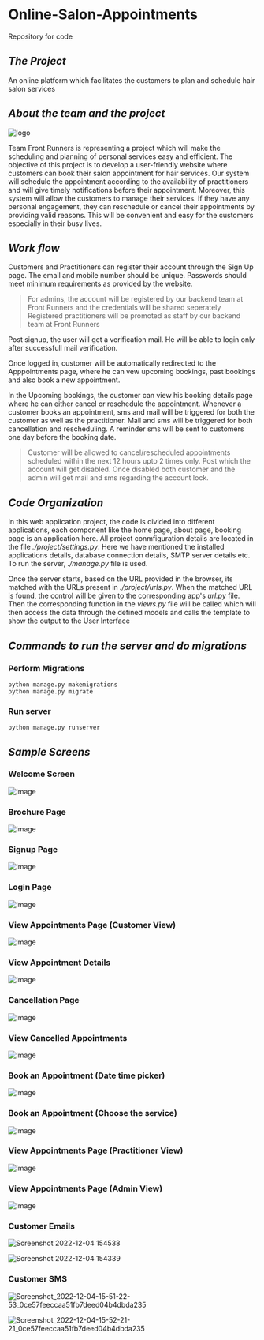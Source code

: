 # Online-Salon-Appointments
Repository for code

## *The Project*
An online platform which facilitates the customers to plan and schedule hair salon services


## *About the team and the project*

![logo](https://user-images.githubusercontent.com/17834899/205514008-0b220eb7-7e0f-4b57-8c8c-5a1ef6fdc91d.png)

Team Front Runners is representing a project which will make the scheduling and planning of personal services easy and efficient.
The objective of this project is to develop a user-friendly website where customers can book their salon appointment for hair services.
Our system will schedule the appointment according to the availability of practitioners and will give timely notifications before their appointment.
Moreover, this system will allow the customers to manage their services.
If they have any personal engagement, they can reschedule or cancel their appointments by providing valid reasons.
This will be convenient and easy for the customers especially in their busy lives.



## *Work flow*
Customers and Practitioners can register their account through the Sign Up page. The email and mobile number should be unique. Passwords should meet minimum requirements as provided by the website.
>For admins, the account will be registered by our backend team at Front Runners and the credentials will be shared seperately
>Registered practitioners will be promoted as staff by our backend team at Front Runners

Post signup, the user will get a verification mail. He will be able to login only after successfull mail verification. 

Once logged in, customer will be automatically redirected to the Apppointments page, where he can vew upcoming bookings, past bookings and also book a new appointment.

In the Upcoming bookings, the customer can view his booking details page where he can either cancel or reschedule the appointment. Whenever a customer books an appointment, sms and mail will be triggered for both the customer as well as the practitioner. Mail and sms will be triggered for both cancellation and rescheduling.
A reminder sms will be sent to customers one day before the booking date.

> Customer will be allowed to cancel/rescheduled appointments scheduled within the next 12 hours upto 2 times only. Post which the account will get disabled.
> Once disabled both customer and the admin will get mail and sms regarding the account lock.



## *Code Organization*
In this web application project, the code is divided into different applications, each component like the home page, about page, booking page is an application here. All project conmfiguration details
are located in the file _./project/settings.py_. Here we have mentioned the installed applications details, database connection details, SMTP server details etc. To run the server, _./manage.py_ file is used.

Once the server starts, based on the URL provided in the browser, its matched with the URLs present in
_./project/urls.py_. When the matched URL is found, the control will be given to the corresponding app's
_url.py_ file. Then the corresponding function in the _views.py_ file will be called which will then access the data through the defined models and calls the template to show the output to the User Interface


## *Commands to run the server and do migrations*

### Perform Migrations
```
python manage.py makemigrations
python manage.py migrate
```

### Run server
```
python manage.py runserver
```




## *Sample Screens*
### Welcome Screen
![image](https://user-images.githubusercontent.com/17834899/205507872-02c1d081-c529-4ab8-bae6-71cb0f505461.png)




### Brochure Page
![image](https://user-images.githubusercontent.com/17834899/205507893-7698bd70-41fa-4230-af76-7b28283630be.png)




### Signup Page
![image](https://user-images.githubusercontent.com/17834899/205507911-558dd1ab-f2de-432e-a30f-9cf642cc5267.png)




### Login Page
![image](https://user-images.githubusercontent.com/17834899/205507927-6310ef32-23c0-4d0b-b7aa-0c030ad1cca2.png)




### View Appointments Page (Customer View)
![image](https://user-images.githubusercontent.com/17834899/205507939-73fbb7e8-541c-4177-bd20-674622809fd7.png)




### View Appointment Details
![image](https://user-images.githubusercontent.com/17834899/205507943-38081d46-b0bc-4b97-a6be-ad8320f615a7.png)




### Cancellation Page
![image](https://user-images.githubusercontent.com/17834899/205507952-10503f5c-5f4f-4127-8e89-10e3be3792da.png)




### View Cancelled Appointments
![image](https://user-images.githubusercontent.com/17834899/205507956-fd6ff5b8-d4fb-40cb-bf14-9a1a5d1bdbf5.png)




### Book an Appointment (Date time picker)
![image](https://user-images.githubusercontent.com/17834899/205507964-05c49d7e-15fe-4f7b-af3e-88422eb5b2c6.png)




### Book an Appointment (Choose the service)
![image](https://user-images.githubusercontent.com/17834899/205507979-9a1f59bb-d57a-464d-8748-8b516d93972c.png)




### View Appointments Page (Practitioner View)
![image](https://user-images.githubusercontent.com/17834899/205508011-c99456c8-0da7-4b64-bf17-af60a8de577e.png)




### View Appointments Page (Admin View)
![image](https://user-images.githubusercontent.com/17834899/205508026-0a96bf14-e97d-4ede-aa7b-4210bf43f760.png)


### Customer Emails
![Screenshot 2022-12-04 154538](https://user-images.githubusercontent.com/17834899/205515002-696b474f-7d8f-443d-ac66-9a1e9618e786.png)

![Screenshot 2022-12-04 154339](https://user-images.githubusercontent.com/17834899/205515013-eb23bf56-cc67-4296-b51e-d80aae4d4a39.png)


### Customer SMS
![Screenshot_2022-12-04-15-51-22-53_0ce57feeccaa51fb7deed04b4dbda235](https://user-images.githubusercontent.com/17834899/205515049-59a94578-d4f8-497a-8515-4e3d3a7b0ec6.jpg)

![Screenshot_2022-12-04-15-52-21-21_0ce57feeccaa51fb7deed04b4dbda235](https://user-images.githubusercontent.com/17834899/205515055-5318dde2-6c0f-4d1f-8a8b-0aa3c9297f5f.jpg)



